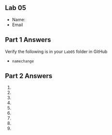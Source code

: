 ## Lab 05

- Name:
- Email

## Part 1 Answers

Verify the following is in your `Lab05` folder in GitHub

- `namechange`

## Part 2 Answers

1.
2.
3.
4.
5.
6.
7.
8.
9.
